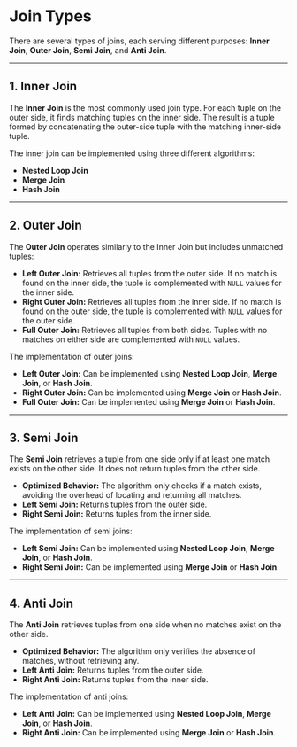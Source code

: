 # Join Types

There are several types of joins, each serving different purposes: **Inner Join**, **Outer Join**, **Semi Join**, and **Anti Join**.

---

## 1. **Inner Join**
The **Inner Join** is the most commonly used join type. For each tuple on the outer side, it finds matching tuples on the inner side. The result is a tuple formed by concatenating the outer-side tuple with the matching inner-side tuple.

The inner join can be implemented using three different algorithms:
- **Nested Loop Join**
- **Merge Join**
- **Hash Join**

---

## 2. **Outer Join**
The **Outer Join** operates similarly to the Inner Join but includes unmatched tuples:
- **Left Outer Join:** Retrieves all tuples from the outer side. If no match is found on the inner side, the tuple is complemented with `NULL` values for the inner side.
- **Right Outer Join:** Retrieves all tuples from the inner side. If no match is found on the outer side, the tuple is complemented with `NULL` values for the outer side.
- **Full Outer Join:** Retrieves all tuples from both sides. Tuples with no matches on either side are complemented with `NULL` values.

The implementation of outer joins:
- **Left Outer Join:** Can be implemented using **Nested Loop Join**, **Merge Join**, or **Hash Join**.
- **Right Outer Join:** Can be implemented using **Merge Join** or **Hash Join**.
- **Full Outer Join:** Can be implemented using **Merge Join** or **Hash Join**.

---

## 3. **Semi Join**
The **Semi Join** retrieves a tuple from one side only if at least one match exists on the other side. It does not return tuples from the other side.

- **Optimized Behavior:** The algorithm only checks if a match exists, avoiding the overhead of locating and returning all matches.
- **Left Semi Join:** Returns tuples from the outer side.
- **Right Semi Join:** Returns tuples from the inner side.

The implementation of semi joins:
- **Left Semi Join:** Can be implemented using **Nested Loop Join**, **Merge Join**, or **Hash Join**.
- **Right Semi Join:** Can be implemented using **Merge Join** or **Hash Join**.

---

## 4. **Anti Join**
The **Anti Join** retrieves tuples from one side when no matches exist on the other side.

- **Optimized Behavior:** The algorithm only verifies the absence of matches, without retrieving any.
- **Left Anti Join:** Returns tuples from the outer side.
- **Right Anti Join:** Returns tuples from the inner side.

The implementation of anti joins:
- **Left Anti Join:** Can be implemented using **Nested Loop Join**, **Merge Join**, or **Hash Join**.
- **Right Anti Join:** Can be implemented using **Merge Join** or **Hash Join**.
